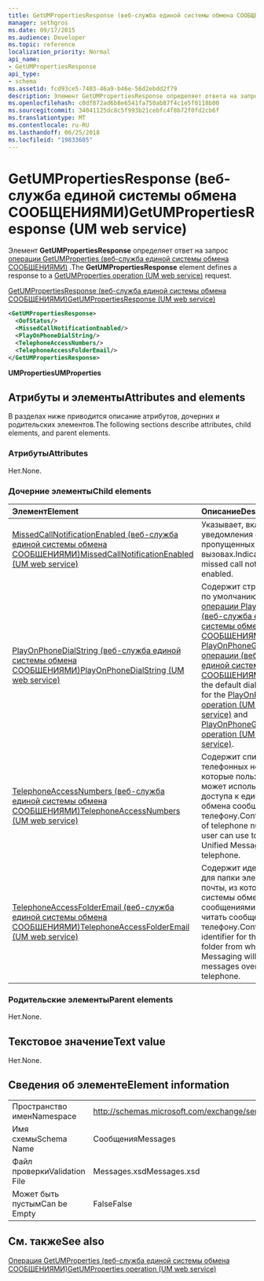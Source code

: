 ```yaml
---
title: GetUMPropertiesResponse (веб-служба единой системы обмена СООБЩЕНИЯМИ)
manager: sethgros
ms.date: 09/17/2015
ms.audience: Developer
ms.topic: reference
localization_priority: Normal
api_name:
- GetUMPropertiesResponse
api_type:
- schema
ms.assetid: fcd93ce5-7403-46a9-b46e-56d2ebdd2f79
description: Элемент GetUMPropertiesResponse определяет ответа на запрос GetUMProperties операции (веб-служба единой системы обмена СООБЩЕНИЯМИ).
ms.openlocfilehash: c0df872ad6b8e6541fa750ab87f4c1e5f0118b00
ms.sourcegitcommit: 34041125dc8c5f993b21cebfc4f8b72f0fd2cb6f
ms.translationtype: MT
ms.contentlocale: ru-RU
ms.lasthandoff: 06/25/2018
ms.locfileid: "19833685"
---
```

# <a name="getumpropertiesresponse-um-web-service"></a><span data-ttu-id="612d6-103">GetUMPropertiesResponse (веб-служба единой системы обмена СООБЩЕНИЯМИ)</span><span class="sxs-lookup"><span data-stu-id="612d6-103">GetUMPropertiesResponse (UM web service)</span></span>

<span data-ttu-id="612d6-104">Элемент **GetUMPropertiesResponse** определяет ответ на запрос [операции GetUMProperties (веб-служба единой системы обмена СООБЩЕНИЯМИ)](getumproperties-operation-um-web-service.md) .</span><span class="sxs-lookup"><span data-stu-id="612d6-104">The **GetUMPropertiesResponse** element defines a response to a [GetUMProperties operation (UM web service)](getumproperties-operation-um-web-service.md) request.</span></span> 
  
[<span data-ttu-id="612d6-105">GetUMPropertiesResponse (веб-служба единой системы обмена СООБЩЕНИЯМИ)</span><span class="sxs-lookup"><span data-stu-id="612d6-105">GetUMPropertiesResponse (UM web service)</span></span>](getumpropertiesresponse-um-web-service.md)
  
```xml
<GetUMPropertiesResponse>
  <OofStatus/>
  <MissedCallNotificationEnabled/>
  <PlayOnPhoneDialString/>
  <TelephoneAccessNumbers/>
  <TelephoneAccessFolderEmail/>
</GetUMPropertiesResponse>
```

 <span data-ttu-id="612d6-106">**UMProperties**</span><span class="sxs-lookup"><span data-stu-id="612d6-106">**UMProperties**</span></span>
## <a name="attributes-and-elements"></a><span data-ttu-id="612d6-107">Атрибуты и элементы</span><span class="sxs-lookup"><span data-stu-id="612d6-107">Attributes and elements</span></span>

<span data-ttu-id="612d6-108">В разделах ниже приводится описание атрибутов, дочерних и родительских элементов.</span><span class="sxs-lookup"><span data-stu-id="612d6-108">The following sections describe attributes, child elements, and parent elements.</span></span>
  
### <a name="attributes"></a><span data-ttu-id="612d6-109">Атрибуты</span><span class="sxs-lookup"><span data-stu-id="612d6-109">Attributes</span></span>

<span data-ttu-id="612d6-110">Нет.</span><span class="sxs-lookup"><span data-stu-id="612d6-110">None.</span></span>
  
### <a name="child-elements"></a><span data-ttu-id="612d6-111">Дочерние элементы</span><span class="sxs-lookup"><span data-stu-id="612d6-111">Child elements</span></span>

|<span data-ttu-id="612d6-112">**Элемент**</span><span class="sxs-lookup"><span data-stu-id="612d6-112">**Element**</span></span>|<span data-ttu-id="612d6-113">**Описание**</span><span class="sxs-lookup"><span data-stu-id="612d6-113">**Description**</span></span>|
|:-----|:-----|
|[<span data-ttu-id="612d6-114">MissedCallNotificationEnabled (веб-служба единой системы обмена СООБЩЕНИЯМИ)</span><span class="sxs-lookup"><span data-stu-id="612d6-114">MissedCallNotificationEnabled (UM web service)</span></span>](missedcallnotificationenabled-um-web-service.md) <br/> |<span data-ttu-id="612d6-115">Указывает, включены ли уведомления о пропущенных вызовах.</span><span class="sxs-lookup"><span data-stu-id="612d6-115">Indicates whether missed call notifications are enabled.</span></span>  <br/> |
|[<span data-ttu-id="612d6-116">PlayOnPhoneDialString (веб-служба единой системы обмена СООБЩЕНИЯМИ)</span><span class="sxs-lookup"><span data-stu-id="612d6-116">PlayOnPhoneDialString (UM web service)</span></span>](playonphonedialstring-um-web-service.md) <br/> |<span data-ttu-id="612d6-117">Содержит строку звонков по умолчанию для [операции PlayOnPhone (веб-служба единой системы обмена СООБЩЕНИЯМИ)](playonphone-operation-um-web-service.md) и [PlayOnPhoneGreeting операции (веб-служба единой системы обмена СООБЩЕНИЯМИ)](playonphonegreeting-operation-um-web-service.md).</span><span class="sxs-lookup"><span data-stu-id="612d6-117">Contains the default dial string to use for the [PlayOnPhone operation (UM web service)](playonphone-operation-um-web-service.md) and [PlayOnPhoneGreeting operation (UM web service)](playonphonegreeting-operation-um-web-service.md).</span></span>  <br/> |
|[<span data-ttu-id="612d6-118">TelephoneAccessNumbers (веб-служба единой системы обмена СООБЩЕНИЯМИ)</span><span class="sxs-lookup"><span data-stu-id="612d6-118">TelephoneAccessNumbers (UM web service)</span></span>](telephoneaccessnumbers-um-web-service.md) <br/> |<span data-ttu-id="612d6-119">Содержит список телефонных номеров, которые пользователь может использовать для доступа к единой системе обмена сообщениями по телефону.</span><span class="sxs-lookup"><span data-stu-id="612d6-119">Contains the list of telephone numbers the user can use to access Unified Messaging via a telephone.</span></span>  <br/> |
|[<span data-ttu-id="612d6-120">TelephoneAccessFolderEmail (веб-служба единой системы обмена СООБЩЕНИЯМИ)</span><span class="sxs-lookup"><span data-stu-id="612d6-120">TelephoneAccessFolderEmail (UM web service)</span></span>](telephoneaccessfolderemail-um-web-service.md) <br/> |<span data-ttu-id="612d6-121">Содержит идентификатор для папки электронной почты, из которого единой системы обмена сообщениями будет читать сообщения по телефону.</span><span class="sxs-lookup"><span data-stu-id="612d6-121">Contains the identifier for the e-mail folder from which Unified Messaging will read messages over the telephone.</span></span>  <br/> |
   
### <a name="parent-elements"></a><span data-ttu-id="612d6-122">Родительские элементы</span><span class="sxs-lookup"><span data-stu-id="612d6-122">Parent elements</span></span>

<span data-ttu-id="612d6-123">Нет.</span><span class="sxs-lookup"><span data-stu-id="612d6-123">None.</span></span>
  
## <a name="text-value"></a><span data-ttu-id="612d6-124">Текстовое значение</span><span class="sxs-lookup"><span data-stu-id="612d6-124">Text value</span></span>

<span data-ttu-id="612d6-125">Нет.</span><span class="sxs-lookup"><span data-stu-id="612d6-125">None.</span></span>
  
## <a name="element-information"></a><span data-ttu-id="612d6-126">Сведения об элементе</span><span class="sxs-lookup"><span data-stu-id="612d6-126">Element information</span></span>

|||
|:-----|:-----|
|<span data-ttu-id="612d6-127">Пространство имен</span><span class="sxs-lookup"><span data-stu-id="612d6-127">Namespace</span></span>  <br/> |http://schemas.microsoft.com/exchange/services/2006/messages  <br/> |
|<span data-ttu-id="612d6-128">Имя схемы</span><span class="sxs-lookup"><span data-stu-id="612d6-128">Schema Name</span></span>  <br/> |<span data-ttu-id="612d6-129">Сообщения</span><span class="sxs-lookup"><span data-stu-id="612d6-129">Messages</span></span>  <br/> |
|<span data-ttu-id="612d6-130">Файл проверки</span><span class="sxs-lookup"><span data-stu-id="612d6-130">Validation File</span></span>  <br/> |<span data-ttu-id="612d6-131">Messages.xsd</span><span class="sxs-lookup"><span data-stu-id="612d6-131">Messages.xsd</span></span>  <br/> |
|<span data-ttu-id="612d6-132">Может быть пустым</span><span class="sxs-lookup"><span data-stu-id="612d6-132">Can be Empty</span></span>  <br/> |<span data-ttu-id="612d6-133">False</span><span class="sxs-lookup"><span data-stu-id="612d6-133">False</span></span>  <br/> |
   
## <a name="see-also"></a><span data-ttu-id="612d6-134">См. также</span><span class="sxs-lookup"><span data-stu-id="612d6-134">See also</span></span>



[<span data-ttu-id="612d6-135">Операция GetUMProperties (веб-служба единой системы обмена СООБЩЕНИЯМИ)</span><span class="sxs-lookup"><span data-stu-id="612d6-135">GetUMProperties operation (UM web service)</span></span>](getumproperties-operation-um-web-service.md)

